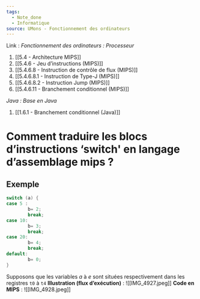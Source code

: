 ```yaml
---
tags:
  - Note_done
  - Informatique
source: UMons - Fonctionnement des ordinateurs
---
```


Link :
_Fonctionnement des ordinateurs : Processeur_
1. [[5.4 - Architecture MIPS]]
2. [[5.4.6 - Jeu d’instructions (MIPS)]]
3. [[5.4.6.8 - Instruction de contrôle de flux (MIPS)]]
4. [[5.4.6.8.1 - Instruction de Type-J (MIPS)]]
5. [[5.4.6.8.2 - Instruction Jump (MIPS)]]
6. [[5.4.6.11 - Branchement conditionnel (MIPS)]]

_Java : Base en Java_
1. [[1.6.1 - Branchement conditionnel (Java)]]

# Comment traduire les blocs d’instructions ‘switch' en langage d’assemblage mips ?
## Exemple
```java 
switch (a) {
case 5 :
		b= 2;
		break;
case 10:
		b= 3;
		break;
case 20:
		b= 4;
		break;
default:
		b= 0;
}
```
Supposons que les variables $a$ à $e$ sont situées respectivement dans les registres `t0` à `t4`
**Illustration (flux d’exécution)** : ![[IMG_4927.jpeg]]
**Code en MIPS** : ![[IMG_4928.jpeg]]